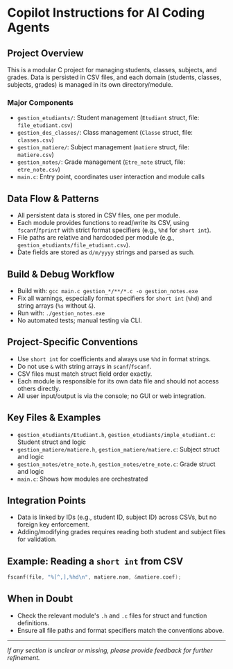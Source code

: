 # Copilot Instructions for AI Coding Agents

## Project Overview
This is a modular C project for managing students, classes, subjects, and grades. Data is persisted in CSV files, and each domain (students, classes, subjects, grades) is managed in its own directory/module.

### Major Components
- `gestion_etudiants/`: Student management (`Etudiant` struct, file: `file_etudiant.csv`)
- `gestion_des_classes/`: Class management (`Classe` struct, file: `classes.csv`)
- `gestion_matiere/`: Subject management (`matiere` struct, file: `matiere.csv`)
- `gestion_notes/`: Grade management (`Etre_note` struct, file: `etre_note.csv`)
- `main.c`: Entry point, coordinates user interaction and module calls

## Data Flow & Patterns
- All persistent data is stored in CSV files, one per module.
- Each module provides functions to read/write its CSV, using `fscanf`/`fprintf` with strict format specifiers (e.g., `%hd` for `short int`).
- File paths are relative and hardcoded per module (e.g., `gestion_etudiants/file_etudiant.csv`).
- Date fields are stored as `d/m/yyyy` strings and parsed as such.

## Build & Debug Workflow
- Build with: `gcc main.c gestion_*/**/*.c -o gestion_notes.exe`
- Fix all warnings, especially format specifiers for `short int` (`%hd`) and string arrays (`%s` without `&`).
- Run with: `./gestion_notes.exe`
- No automated tests; manual testing via CLI.

## Project-Specific Conventions
- Use `short int` for coefficients and always use `%hd` in format strings.
- Do not use `&` with string arrays in `scanf`/`fscanf`.
- CSV files must match struct field order exactly.
- Each module is responsible for its own data file and should not access others directly.
- All user input/output is via the console; no GUI or web integration.

## Key Files & Examples
- `gestion_etudiants/Etudiant.h`, `gestion_etudiants/imple_etudiant.c`: Student struct and logic
- `gestion_matiere/matiere.h`, `gestion_matiere/matiere.c`: Subject struct and logic
- `gestion_notes/etre_note.h`, `gestion_notes/etre_note.c`: Grade struct and logic
- `main.c`: Shows how modules are orchestrated

## Integration Points
- Data is linked by IDs (e.g., student ID, subject ID) across CSVs, but no foreign key enforcement.
- Adding/modifying grades requires reading both student and subject files for validation.

## Example: Reading a `short int` from CSV
```c
fscanf(file, "%[^,],%hd\n", matiere.nom, &matiere.coef);
```

## When in Doubt
- Check the relevant module's `.h` and `.c` files for struct and function definitions.
- Ensure all file paths and format specifiers match the conventions above.

---

_If any section is unclear or missing, please provide feedback for further refinement._
